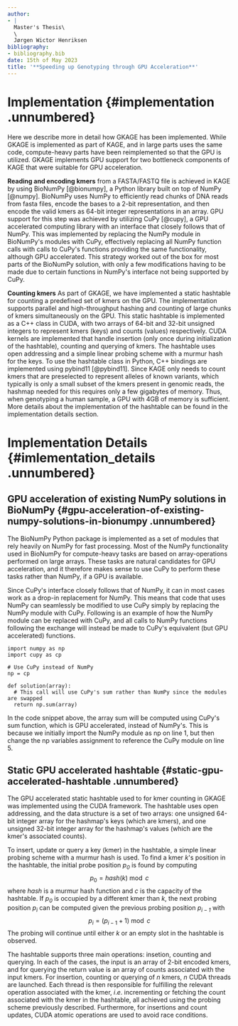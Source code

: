 ```yaml
---
author:
- |
  Master's Thesis\
  \
  Jørgen Wictor Henriksen
bibliography:
- bibliography.bib
date: 15th of May 2023
title: '**Speeding up Genotyping through GPU Acceleration**'
---
```


Implementation {#implementation .unnumbered}
==============

Here we describe more in detail how GKAGE has been implemented. While
GKAGE is implemented as part of KAGE, and in large parts uses the same
code, compute-heavy parts have been reimplemented so that the GPU is
utilized. GKAGE implements GPU support for two bottleneck components of
KAGE that were suitable for GPU acceleration.

**Reading and encoding kmers** from a FASTA/FASTQ file is achieved in
KAGE by using BioNumPy [@bionumpy], a Python library built on top of
NumPy [@numpy]. BioNumPy uses NumPy to efficiently read chunks of DNA
reads from fasta files, encode the bases to a 2-bit representation, and
then encode the valid kmers as 64-bit integer representations in an
array. GPU support for this step was achieved by utilizing CuPy [@cupy],
a GPU accelerated computing library with an interface that closely
follows that of NumPy. This was implemented by replacing the NumPy
module in BioNumPy's modules with CuPy, effectively replacing all NumPy
function calls with calls to CuPy's functions providing the same
functionality, although GPU accelerated. This strategy worked out of the
box for most parts of the BioNumPy solution, with only a few
modifications having to be made due to certain functions in NumPy's
interface not being supported by CuPy.

**Counting kmers** As part of GKAGE, we have implemented a static
hashtable for counting a predefined set of kmers on the GPU. The
implementation supports parallel and high-throughput hashing and
counting of large chunks of kmers simultaneously on the GPU. This static
hashtable is implemented as a C++ class in CUDA, with two arrays of
64-bit and 32-bit unsigned integers to represent kmers (keys) and counts
(values) respectively. CUDA kernels are implemented that handle
insertion (only once during initialization of the hashtable), counting
and querying of kmers. The hashtable uses open addressing and a simple
linear probing scheme with a murmur hash for the keys. To use the
hashtable class in Python, C++ bindings are implemented using pybind11
[@pybind11]. Since KAGE only needs to count kmers that are preselected
to represent alleles of known variants, which typically is only a small
subset of the kmers present in genomic reads, the hashmap needed for
this requires only a few gigabytes of memory. Thus, when genotyping a
human sample, a GPU with 4GB of memory is sufficient. More details about
the implementation of the hashtable can be found in the implementation
details section.

Implementation Details {#imlementation_details .unnumbered}
======================

GPU acceleration of existing NumPy solutions in BioNumPy {#gpu-acceleration-of-existing-numpy-solutions-in-bionumpy .unnumbered}
--------------------------------------------------------

The BioNumPy Python package is implemented as a set of modules that rely
heavily on NumPy for fast processing. Most of the NumPy functionality
used in BioNumPy for compute-heavy tasks are based on array-operations
performed on large arrays. These tasks are natural candidates for GPU
acceleration, and it therefore makes sense to use CuPy to perform these
tasks rather than NumPy, if a GPU is available.

Since CuPy's interface closely follows that of NumPy, it can in most
cases work as a drop-in replacement for NumPy. This means that code that
uses NumPy can seamlessly be modified to use CuPy simply by replacing
the NumPy module with CuPy. Following is an example of how the NumPy
module can be replaced with CuPy, and all calls to NumPy functions
following the exchange will instead be made to CuPy's equivalent (but
GPU accelerated) functions.

    import numpy as np
    import cupy as cp

    # Use CuPy instead of NumPy
    np = cp

    def solution(array):
      # This call will use CuPy's sum rather than NumPy since the modules are swapped
      return np.sum(array) 

In the code snippet above, the array sum will be computed using CuPy's
sum function, which is GPU accelerated, instead of NumPy's. This is
because we initially import the NumPy module as np on line 1, but then
change the np variables assignment to reference the CuPy module on line
5.

Static GPU accelerated hashtable {#static-gpu-accelerated-hashtable .unnumbered}
--------------------------------

The GPU accelerated static hashtable used to for kmer counting in GKAGE
was implemented using the CUDA framework. The hashtable uses open
addressing, and the data structure is a set of two arrays: one unsigned
64-bit integer array for the hashmap's keys (which are kmers), and one
unsigned 32-bit integer array for the hashmap's values (which are the
kmer's associated counts).

To insert, update or query a key (kmer) in the hashtable, a simple
linear probing scheme with a murmur hash is used. To find a kmer *k*'s
position in the hashtable, the initial probe position *$p_0$* is found
by computing $$p_0=hash(k) \bmod c$$ where *hash* is a murmur hash
function and *c* is the capacity of the hashtable. If *$p_0$* is
occupied by a different kmer than *k*, the next probing position *$p_i$*
can be computed given the previous probing position *$p_{i-1}$* with
$$p_i=(p_{i-1} + 1) \bmod c$$ The probing will continue until either *k*
or an empty slot in the hashtable is observed.

The hashtable supports three main operations: insetion, counting and
querying. In each of the cases, the input is an array of 2-bit encoded
kmers, and for querying the return value is an array of counts
associated with the input kmers. For insertion, counting or querying of
*n* kmers, *n* CUDA threads are launched. Each thread is then
responsible for fulfilling the relevant operation associated with the
kmer, *i*.*e*. incrementing or fetching the count associated with the
kmer in the hashtable, all achieved using the probing scheme previously
described. Furthermore, for insertions and count updates, CUDA atomic
operations are used to avoid race conditions.
